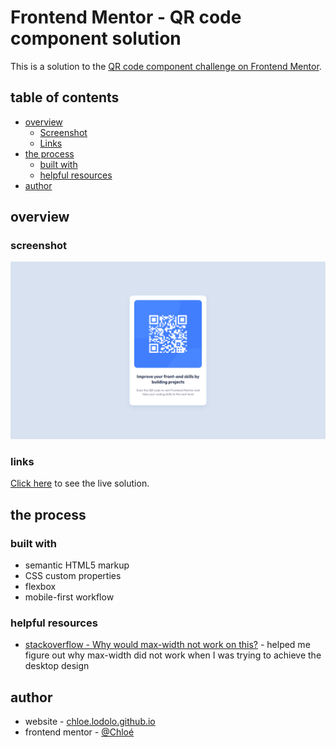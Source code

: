 # Frontend Mentor - QR code component solution

This is a solution to the [QR code component challenge on Frontend Mentor](https://www.frontendmentor.io/challenges/qr-code-component-iux_sIO_H).

## table of contents

- [overview](#overview)
  - [Screenshot](#screenshot)
  - [Links](#links)
- [the process](#the-process)
  - [built with](#built-with)
  - [helpful resources](#helpful-resources)
- [author](#author)

## overview

### screenshot

![](./screenshot.png)

### links

[Click here](https://chloelodolo.github.io/frontend-mentor-qr-code/) to see the live solution.

## the process

### built with

- semantic HTML5 markup
- CSS custom properties
- flexbox
- mobile-first workflow

### helpful resources

- [stackoverflow - Why would max-width not work on this?](https://stackoverflow.com/questions/14938428/why-would-max-width-not-work-on-this) - helped me figure out why max-width did not work when I was trying to achieve the desktop design

## author

- website - [chloe.lodolo.github.io](https://chloelodolo.github.io)
- frontend mentor - [@Chloé](https://www.frontendmentor.io/profile/ChloeLodolo)
